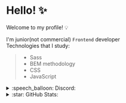 # Hello! :sparkles:
Welcome to my profile! 💡 

I'm junior(not commercial) `Frontend` developer
<br>
Technologies that I study:
> + Sass
> + BEM methodology
> + CSS
> + JavaScript

<details>
  <summary>:speech_balloon: Discord:</summary>
    <hr>
    <a href="https://discord.com/users/1061561749704282162">
    <img src="https://lanyard.cnrad.dev/api/1061561749704282162?hideTimestamp=true&idleMessage=+Hello..." />
    </a>
</details>

<details>
  <summary>:star: GitHub Stats:</summary>
    <hr>
    <a href="#">
      <img src="https://github-readme-stats.vercel.app/api?username=The-Annley&show_icons=true&theme=github_dark&border_radius=25">
    </a>

</details>
